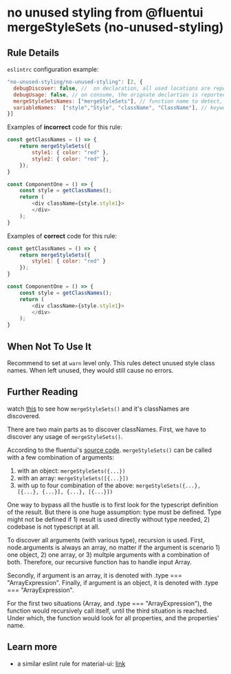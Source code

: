 # no unused styling from @fluentui mergeStyleSets (no-unused-styling)

## Rule Details

`eslintrc` configuration example:
```js
"no-unused-styling/no-unused-styling": [2, {
  debugDiscover: false, //  on declaration, all used locations are reported
  debugUsage: false, // on consume, the orignate declartion is reported
  mergeStyleSetsNames: ["mergeStyleSets"], // function name to detect, by default it is `@fluentui/react`'s `mergeStyleSetsNames`
  variableNames:  ["style","Style", "className", "ClassName"], // keywords in variable to filter. filtering for performance only. set to empty array to disable filtering
}]
```

Examples of **incorrect** code for this rule:

```js
const getClassNames = () => {
    return mergeStyleSets({
        style1: { color: "red" },
        style2: { color: "red" },
    });
}

const ComponentOne = () => {
    const style = getClassNames();
    return (
        <div className={style.style1}>
        </div>
    );
}
```

Examples of **correct** code for this rule:

```js
const getClassNames = () => {
    return mergeStyleSets({
        style1: { color: "red" }
    });
}

const ComponentOne = () => {
    const style = getClassNames();
    return (
        <div className={style.style1}>
        </div>
    );
}
```

## When Not To Use It
Recommend to set at `warn` level only. This rules detect unused style class names. When left unused, they would still cause no errors.

## Further Reading

watch [this](../../assets/02-discovery.gif) to see how `mergeStyleSets()` and it's classNames are discovered.

There are two main parts as to discover classNames. First, we have to discover any usage of `mergeStyleSets()`. 

According to the fluentui's [source code](https://github.com/microsoft/fluentui/blob/master/packages/merge-styles/src/mergeStyles.ts). `mergeStyleSets()` can be called with a few combination of arguments:
1. with an object: `mergeStyleSets({...})`
2. with an array: `mergeStyleSets([{...}])`
3. with up to four combination of the above: `mergeStyleSets({...}, [{...}, {...}], {...}, [{...}])`

One way to bypass all the hustle is to first look for the typescript definition of the result. But there is one huge assumption: type must be defined. Type might not be defined if 1) result is used directly without type needed, 2) codebase is not typescript at all.

To discover all arguments (with various type), recursion is used. First, node.arguments is always an array, no matter if the argument is scenario 1) one object, 2) one array, or 3) multple arguments with a combination of both. Therefore, our recursive function has to handle input Array.

Secondly, if argument is an array, it is denoted with .type === "ArrayExpression".
Finally, if argument is an object, it is denoted with .type === "ArrayExpression".

For the first two situations (Array, and .type === "ArrayExpression"), the function would recursively call itself, until the third situation is reached. Under which, the function would look for all properties, and the properties' name.

## Learn more

* a similar eslint rule for material-ui: [link](https://github.com/jens-ox/eslint-plugin-material-ui-unused-classes/blob/main/rule.js)
